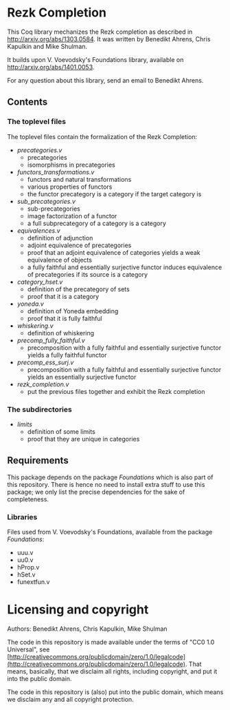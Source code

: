 Rezk Completion
===============

This Coq library mechanizes the Rezk completion as described in
http://arxiv.org/abs/1303.0584.
It was written by Benedikt Ahrens, Chris Kapulkin and Mike Shulman.

It builds upon V. Voevodsky's Foundations library, available on
http://arxiv.org/abs/1401.0053.

For any question about this library, send an email to Benedikt Ahrens.

## Contents

### The toplevel files

The toplevel files contain the formalization of the Rezk Completion:

* *precategories.v*
  * precategories
  * isomorphisms in precategories
* *functors_transformations.v*
  * functors and natural transformations
  * various properties of functors
  * the functor precategory is a category if the target category is
* *sub_precategories.v*
  * sub-precategories
  * image factorization of a functor
  * a full subprecategory of a category is a category
* *equivalences.v*
  * definition of adjunction
  * adjoint equivalence of precategories
  * proof that an adjoint equivalence of categories yields a weak equivalence of objects
  * a fully faithful and essentially surjective functor induces equivalence of precategories if its source is a category
* *category_hset.v*
  * definition of the precategory of sets
  * proof that it is a category
* *yoneda.v*
  * definition of Yoneda embedding
  * proof that it is fully faithful
* *whiskering.v*
  * definition of whiskering
* *precomp_fully_faithful.v*
  * precomposition with a fully faithful and essentially surjective functor yields a fully faithful functor
* *precomp_ess_surj.v*
  * precomposition with a fully faithful and essentially surjective functor yields an essentially surjective functor
* *rezk_completion.v*
  * put the previous files together and exhibit the Rezk completion

### The subdirectories

* *limits*
  * definition of some limits
  * proof that they are unique in categories


## Requirements

This package depends on the package *Foundations* which is also part of this repository. 
There is hence no need to install extra stuff to use this package; we only list the precise dependencies
for the sake of completeness.

### Libraries

Files used from V. Voevodsky's Foundations, available from the package *Foundations*:

  - uuu.v
  - uu0.v
  - hProp.v
  - hSet.v
  - funextfun.v

Licensing and copyright
=======================

Authors: Benedikt Ahrens, Chris Kapulkin, Mike Shulman

The code in this repository is made available under the terms of "CC0
1.0 Universal", see
[http://creativecommons.org/publicdomain/zero/1.0/legalcode](http://creativecommons.org/publicdomain/zero/1.0/legalcode).
That means, basically, that we disclaim all rights, including copyright, and put
it into the public domain.

The code in this repository is (also) put into the public domain, which
means we disclaim any and all copyright protection.


